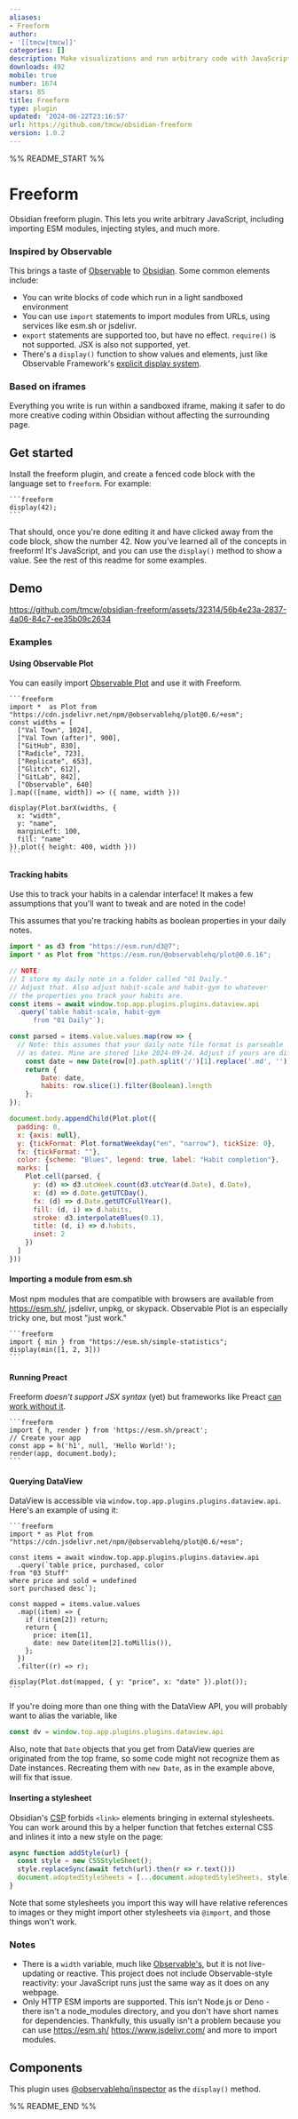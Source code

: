 ```yaml
---
aliases:
- Freeform
author:
- '[[tmcw|tmcw]]'
categories: []
description: Make visualizations and run arbitrary code with JavaScript + iframe blocks.
downloads: 492
mobile: true
number: 1674
stars: 85
title: Freeform
type: plugin
updated: '2024-06-22T23:16:57'
url: https://github.com/tmcw/obsidian-freeform
version: 1.0.2
---
```


%% README_START %%

# Freeform

Obsidian freeform plugin. This lets you write arbitrary JavaScript,
including importing ESM modules, injecting styles, and much more.

### Inspired by Observable

This brings a taste of [Observable](https://observablehq.com/) to
[Obsidian](https://obsidian.md/). Some common elements include:

- You can write blocks of code which run in a light sandboxed environment
- You can use `import` statements to import modules from URLs, using services
  like esm.sh or jsdelivr.
- `export` statements are supported too, but have no effect. `require()` is not supported.
  JSX is also not supported, yet.
- There's a `display()` function to show values and elements, just like
  Observable Framework's [explicit display system](https://observablehq.com/framework/javascript#explicit-display).

### Based on iframes

Everything you write is run within a sandboxed iframe, making it safer to do more
creative coding within Obsidian without affecting the surrounding page.

## Get started

Install the freeform plugin, and create a fenced code block with the language
set to `freeform`. For example:

    ```freeform
    display(42);
    ```

That should, once you're done editing it and have clicked away from the code block,
show the number 42. Now you've learned all of the concepts in freeform! It's
JavaScript, and you can use the `display()` method to show a value. See the rest
of this readme for some examples.

## Demo

<https://github.com/tmcw/obsidian-freeform/assets/32314/56b4e23a-2837-4a06-84c7-ee35b09c2634>

### Examples

#### Using Observable Plot

You can easily import [Observable Plot](https://observablehq.com/plot/) and use
it with Freeform.

    ```freeform
    import *  as Plot from "https://cdn.jsdelivr.net/npm/@observablehq/plot@0.6/+esm";
    const widths = [
      ["Val Town", 1024],
      ["Val Town (after)", 900],
      ["GitHub", 830],
      ["Radicle", 723],
      ["Replicate", 653],
      ["Glitch", 612],
      ["GitLab", 842],
      ["Observable", 640]
    ].map(([name, width]) => ({ name, width }))

    display(Plot.barX(widths, {
      x: "width",
      y: "name",
      marginLeft: 100,
      fill: "name"
    }).plot({ height: 400, width }))
    ```

#### Tracking habits

Use this to track your habits in a calendar interface! It makes a few assumptions that
you'll want to tweak and are noted in the code!

This assumes that you're tracking habits as boolean properties in your daily notes.

```js
import * as d3 from "https://esm.run/d3@7";
import * as Plot from "https://esm.run/@observablehq/plot@0.6.16";

// NOTE:
// I store my daily note in a folder called "01 Daily."
// Adjust that. Also adjust habit-scale and habit-gym to whatever
// the properties you track your habits are.
const items = await window.top.app.plugins.plugins.dataview.api
  .query(`table habit-scale, habit-gym
	  from "01 Daily"`);

const parsed = items.value.values.map(row => {
  // Note: this assumes that your daily note file format is parseable
  // as dates. Mine are stored like 2024-09-24. Adjust if yours are different!
	const date = new Date(row[0].path.split('/')[1].replace('.md', ''));
	return {
		Date: date,
		habits: row.slice(1).filter(Boolean).length
	};
});

document.body.appendChild(Plot.plot({
  padding: 0,
  x: {axis: null},
  y: {tickFormat: Plot.formatWeekday("en", "narrow"), tickSize: 0},
  fx: {tickFormat: ""},
  color: {scheme: "Blues", legend: true, label: "Habit completion"},
  marks: [
    Plot.cell(parsed, {
      y: (d) => d3.utcWeek.count(d3.utcYear(d.Date), d.Date),
      x: (d) => d.Date.getUTCDay(),
      fx: (d) => d.Date.getUTCFullYear(),
      fill: (d, i) => d.habits,
      stroke: d3.interpolateBlues(0.1),
      title: (d, i) => d.habits,
      inset: 2
    })
  ]
}))
```

#### Importing a module from esm.sh

Most npm modules that are compatible with browsers are available from
<https://esm.sh/>, jsdelivr, unpkg, or skypack. Observable Plot is an especially
tricky one, but most "just work."

    ```freeform
    import { min } from "https://esm.sh/simple-statistics";
    display(min([1, 2, 3]))
    ```

#### Running Preact

Freeform _doesn't support JSX syntax_ (yet) but frameworks
like Preact [can work without it](https://preactjs.com/guide/v10/getting-started/).

    ```freeform
    import { h, render } from 'https://esm.sh/preact';
    // Create your app
    const app = h('h1', null, 'Hello World!');
    render(app, document.body);
    ```

#### Querying DataView

DataView is accessible via `window.top.app.plugins.plugins.dataview.api`.
Here's an example of using it:

    ```freeform
    import * as Plot from "https://cdn.jsdelivr.net/npm/@observablehq/plot@0.6/+esm";

    const items = await window.top.app.plugins.plugins.dataview.api
      .query(`table price, purchased, color
    from "03 Stuff"
    where price and sold = undefined
    sort purchased desc`);

    const mapped = items.value.values
      .map((item) => {
        if (!item[2]) return;
        return {
          price: item[1],
          date: new Date(item[2].toMillis()),
        };
      })
      .filter((r) => r);

    display(Plot.dot(mapped, { y: "price", x: "date" }).plot());
    ```

If you're doing more than one thing with the DataView API, you will probably
want to alias the variable, like

```js
const dv = window.top.app.plugins.plugins.dataview.api
```

Also, note that `Date` objects that you get from DataView queries are
originated from the top frame, so some code might not recognize them as Date
instances. Recreating them with `new Date`, as in the example above, will
fix that issue.

#### Inserting a stylesheet

Obsidian's [CSP](https://developer.mozilla.org/en-US/docs/Web/HTTP/CSP) forbids
`<link>` elements bringing in external stylesheets. You can work around this
by a helper function that fetches external CSS and inlines it into a new
style on the page:

```js
async function addStyle(url) {
  const style = new CSSStyleSheet();
  style.replaceSync(await fetch(url).then(r => r.text()))
  document.adoptedStyleSheets = [...document.adoptedStyleSheets, style];
}
```

Note that some stylesheets you import this way will have relative references
to images or they might import other stylesheets via `@import`, and those things
won't work.

### Notes

- There is a `width` variable, much like [Observable's](https://observablehq.com/framework/javascript#width), but
  it is not live-updating or reactive. This project does not include
  Observable-style reactivity: your JavaScript runs just the same
  way as it does on any webpage.
- Only HTTP ESM imports are supported. This isn't Node.js or Deno - there
  isn't a node_modules directory, and you don't have short names for dependencies.
  Thankfully, this usually isn't a problem because you can use <https://esm.sh/>
  <https://www.jsdelivr.com/> and more to import modules.

## Components

This plugin uses [@observablehq/inspector](https://github.com/observablehq/inspector) as
the `display()` method.


%% README_END %%